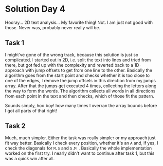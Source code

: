 # Solution Day 4

Hooray... 2D text analysis... My favorite thing! Not. I am just not good with those. Never was, probably never
really will be.

## Task 1

I might've gone of the wrong track, because this solution is just so complicated. I started out in 2D, i.e.
split the text into lines and tried from there, but got fed up with the complexity and reverted back to a
1D-approach with jump offsets to get from one line to the other. Basically the algorithm goes from the start
point and checks whether it is too close to one of the edges, I remove the jump offsets in this direction from
my jumps array. After that the jumps get executed 4 times, collecting the letters along the way to form the words.
The algorithm collects all words in all directions from each point in the text and then checks, which of those
fit the pattern. 

Sounds simply, hoo boy! how many times I overran the array bounds before I got all parts of that right!

## Task 2

Much, much simpler. Either the task was really simpler or my approach just fit way better. Basically I check every position,
whether it's an `A` and, if yes, I check the diagonals for `M.S` and `S.M `. Basically the whole implementation
worked on the first try. I nearly didn't want to continue after task 1, but this was a quick win after all.